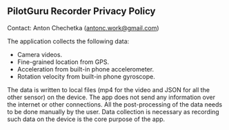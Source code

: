 ## PilotGuru Recorder Privacy Policy

Contact: Anton Chechetka (antonc.work@gmail.com)

The application collects the following data:
* Camera videos.
* Fine-grained location from GPS.
* Acceleration from built-in phone accelerometer.
* Rotation velocity from built-in phone gyroscope.

The data is written to local files (mp4 for the video and JSON for all the other sensor) on the device. The app does not send any information over the internet or other connections. All the post-processing of the data needs to be done manually by the user. Data collection is necessary as recording such data on the device is the core purpose of the app.